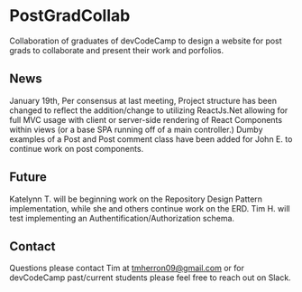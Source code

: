 # PostGradCollab
Collaboration of graduates of devCodeCamp to design a website for post grads to collaborate and present their work and porfolios.

## News
January 19th, 
   Per consensus at last meeting, Project structure has been changed to reflect the addition/change to utilizing ReactJs.Net allowing for full MVC usage with client or server-side rendering of React Components within views (or a base SPA running off of a main controller.) Dumby examples of a Post and Post comment class have been added for John E. to continue work on post components.

## Future
   Katelynn T. will be beginning work on the Repository Design Pattern implementation, while she and others continue work on the ERD.
   Tim H. will test implementing an Authentification/Authorization schema.
   
## Contact
Questions please contact Tim at tmherron09@gmail.com or for devCodeCamp past/current students please feel free to reach out on Slack.
